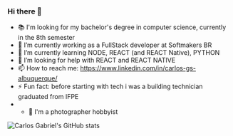 ### Hi there 👋
- 📚 I'm looking for my bachelor's degree in computer science, currently in the 8th semester
- 🔭 I’m currently working as a FullStack developer at Softmakers BR
- 🌱 I’m currently learning NODE, REACT (and REACT Native), PYTHON
- 🤔 I’m looking for help with REACT and REACT NATIVE
- 📫 How to reach me: https://www.linkedin.com/in/carlos-gs-albuquerque/
- ⚡ Fun fact: before starting with tech i was a building technician graduated from IFPE
- - 📸 I'm a photographer hobbyist

![Carlos Gabriel's GitHub stats](https://github-readme-stats.vercel.app/api?username=carlossgabriel&count_private=true&show_icons=true&theme=dracula)
